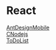 # React  
[AntDesignMobile](https://xiaoxuqin.github.io/React/AntDesignMobile/index.html)  
[CNodejs](https://xiaoxuqin.github.io/React/CNodejs/index.html)   
[ToDoList](https://xiaoxuqin.github.io/React/ToDoList/index.html) 
